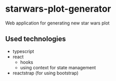 # starwars-plot-generator
Web application for generating new star wars plot

## Used technologies
  * typescript
  * react
    * hooks
    * using context for state management
  * reactstrap (for using bootstrap)
